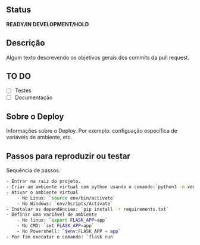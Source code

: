 ## Status
**READY/IN DEVELOPMENT/HOLD**

## Descrição
Algum texto descrevendo os objetivos gerais dos commits da pull request.

## TO DO
- [ ] Testes
- [ ] Documentação

## Sobre o Deploy
Informações sobre o Deploy. Por exemplo: configuação específica de variáveis de ambiente, etc.

## Passos para reproduzir ou testar
Sequência de passos.

```sh
- Entrar na raiz do projeto.
- Criar um ambiente virtual com python usando o comando:`python3 -m venv env`
- Ativar o ambiente virtual
	- No Linux: `source env/bin/activate`
	- No Windows: `env/Scripts/Activate`
- Instalar as dependências: `pip install -r requirements.txt`
- Definir uma variável de ambiente
	- No linux: `export FLASK_APP=app`
	- No CMD: `set FLASK_APP=app`
	- No Powershell: `$env:FLASK_APP = app`
- Por fim executar o comando: `flask run`
```
